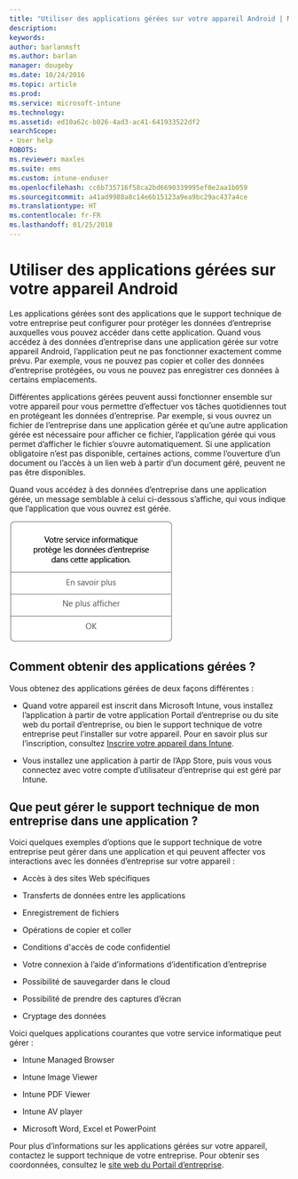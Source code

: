 ```yaml
---
title: "Utiliser des applications gérées sur votre appareil Android | Microsoft Docs"
description: 
keywords: 
author: barlanmsft
ms.author: barlan
manager: dougeby
ms.date: 10/24/2016
ms.topic: article
ms.prod: 
ms.service: microsoft-intune
ms.technology: 
ms.assetid: ed10a62c-b026-4ad3-ac41-641933522df2
searchScope:
- User help
ROBOTS: 
ms.reviewer: maxles
ms.suite: ems
ms.custom: intune-enduser
ms.openlocfilehash: cc6b735716f58ca2bd6690339995ef0e2aa1b059
ms.sourcegitcommit: a41ad9988a8c14e6b15123a9ea9bc29ac437a4ce
ms.translationtype: HT
ms.contentlocale: fr-FR
ms.lasthandoff: 01/25/2018
---
```

# <a name="use-managed-apps-on-your-android-device"></a>Utiliser des applications gérées sur votre appareil Android

Les applications gérées sont des applications que le support technique de votre entreprise peut configurer pour protéger les données d’entreprise auxquelles vous pouvez accéder dans cette application. Quand vous accédez à des données d’entreprise dans une application gérée sur votre appareil Android, l’application peut ne pas fonctionner exactement comme prévu. Par exemple, vous ne pouvez pas copier et coller des données d’entreprise protégées, ou vous ne pouvez pas enregistrer ces données à certains emplacements.

Différentes applications gérées peuvent aussi fonctionner ensemble sur votre appareil pour vous permettre d’effectuer vos tâches quotidiennes tout en protégeant les données d’entreprise. Par exemple, si vous ouvrez un fichier de l’entreprise dans une application gérée et qu’une autre application gérée est nécessaire pour afficher ce fichier, l’application gérée qui vous permet d’afficher le fichier s’ouvre automatiquement. Si une application obligatoire n’est pas disponible, certaines actions, comme l’ouverture d’un document ou l’accès à un lien web à partir d’un document géré, peuvent ne pas être disponibles.

Quand vous accédez à des données d’entreprise dans une application gérée, un message semblable à celui ci-dessous s’affiche, qui vous indique que l’application que vous ouvrez est gérée.

![open-managed-apps-message](./media/managed-apps-message.png)

## <a name="how-do-i-get-managed-apps"></a>Comment obtenir des applications gérées ?
Vous obtenez des applications gérées de deux façons différentes :

-   Quand votre appareil est inscrit dans Microsoft Intune, vous installez l’application à partir de votre application Portail d’entreprise ou du site web du portail d’entreprise, ou bien le support technique de votre entreprise peut l’installer sur votre appareil. Pour en savoir plus sur l’inscription, consultez [Inscrire votre appareil dans Intune](enroll-your-device-in-Intune-android.md).

-   Vous installez une application à partir de l’App Store, puis vous vous connectez avec votre compte d’utilisateur d’entreprise qui est géré par Intune.

## <a name="what-can-my-company-support-manage-in-an-app"></a>Que peut gérer le support technique de mon entreprise dans une application ?
Voici quelques exemples d’options que le support technique de votre entreprise peut gérer dans une application et qui peuvent affecter vos interactions avec les données d’entreprise sur votre appareil :

-   Accès à des sites Web spécifiques

-   Transferts de données entre les applications

-   Enregistrement de fichiers

-   Opérations de copier et coller

-   Conditions d'accès de code confidentiel

-   Votre connexion à l’aide d’informations d’identification d’entreprise

-   Possibilité de sauvegarder dans le cloud

-   Possibilité de prendre des captures d’écran

-   Cryptage des données

Voici quelques applications courantes que votre service informatique peut gérer :

-   Intune Managed Browser

-   Intune Image Viewer

-   Intune PDF Viewer

-   Intune AV player

-   Microsoft Word, Excel et PowerPoint

Pour plus d’informations sur les applications gérées sur votre appareil, contactez le support technique de votre entreprise. Pour obtenir ses coordonnées, consultez le [site web du Portail d’entreprise](https://portal.manage.microsoft.com#HelpDeskDialog).
